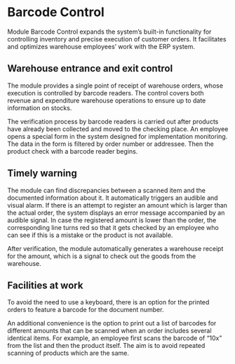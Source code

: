 # Barcode Control

Module Barcode Control expands the system’s built-in functionality for controlling inventory and precise execution of customer orders. It facilitates and optimizes warehouse employees’ work with the ERP system.

## Warehouse entrance and exit control

The module provides a single point of receipt of warehouse orders, whose execution is controlled by barcode readers. The control covers both revenue and expenditure warehouse operations to ensure up to date information on stocks.

The verification process by barcode readers is carried out after products have already been collected and moved to the checking place. An employee opens a special form in the system designed for implementation monitoring. The data in the form is filtered by order number or addressee. Then the product check with a barcode reader begins.

## Timely warning

The module can find discrepancies between a scanned item and the documented information about it. It automatically triggers an audible and visual alarm.
If there is an attempt to register an amount which is larger than the actual order, the system displays an error message accompanied by an audible signal. In case the registered amount is lower than the order, the corresponding line turns red so that it gets checked by an employee who can see if this is a mistake or the product is not available.

After verification, the module automatically generates a warehouse receipt for the amount, which is a signal to check out the goods from the warehouse.

## Facilities at work 

To avoid the need to use a keyboard, there is an option for the printed orders to feature a barcode for the document number.

An additional convenience is the option to print out a list of barcodes for different amounts that can be scanned when an order includes several identical items. For example, an employee first scans the barcode of “10x” from the list and then the product itself. The aim is to avoid repeated scanning of products which are the same.
